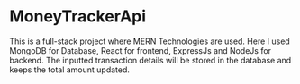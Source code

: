 # MoneyTrackerApi
This is a full-stack project where MERN Technologies are used. Here I used MongoDB for Database, React for frontend, ExpressJs and NodeJs for backend. The inputted transaction details will be stored in the database and keeps the total amount updated.
